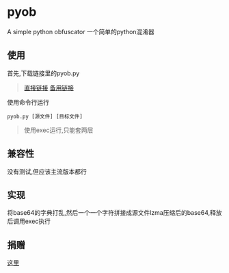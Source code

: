 # pyob
A simple python obfuscator
一个简单的python混淆器

## 使用

首先,下载链接里的pyob.py

> [直接链接](https://github.com/TES286/pyob/raw/master/pyob.py) [备用链接](https://proxy.0123456789.workers.dev/https://github.com/TES286/pyob/raw/master/pyob.py)

使用命令行运行

`pyob.py [源文件] [目标文件]`

> 使用exec运行,只能套两层

## 兼容性

没有测试,但应该主流版本都行

## 实现

将base64的字典打乱,然后一个一个字符拼接成源文件lzma压缩后的base64,释放后调用exec执行

## 捐赠

[这里](https://dlproxy.tes286.top/Donate.htm)
